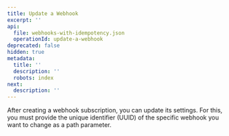 ```yaml
---
title: Update a Webhook
excerpt: ''
api:
  file: webhooks-with-idempotency.json
  operationId: update-a-webhook
deprecated: false
hidden: true
metadata:
  title: ''
  description: ''
  robots: index
next:
  description: ''
---
```

After creating a webhook subscription, you can update its settings. For this, you must provide the unique identifier (UUID) of the specific webhook you want to change as a path parameter.
